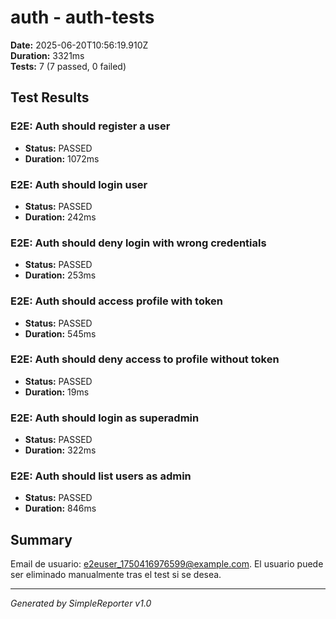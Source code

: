 # auth - auth-tests

**Date:** 2025-06-20T10:56:19.910Z  
**Duration:** 3321ms  
**Tests:** 7 (7 passed, 0 failed)

## Test Results


### E2E: Auth should register a user
- **Status:** PASSED
- **Duration:** 1072ms



### E2E: Auth should login user
- **Status:** PASSED
- **Duration:** 242ms



### E2E: Auth should deny login with wrong credentials
- **Status:** PASSED
- **Duration:** 253ms



### E2E: Auth should access profile with token
- **Status:** PASSED
- **Duration:** 545ms



### E2E: Auth should deny access to profile without token
- **Status:** PASSED
- **Duration:** 19ms



### E2E: Auth should login as superadmin
- **Status:** PASSED
- **Duration:** 322ms



### E2E: Auth should list users as admin
- **Status:** PASSED
- **Duration:** 846ms



## Summary

Email de usuario: e2euser_1750416976599@example.com. El usuario puede ser eliminado manualmente tras el test si se desea.

---
*Generated by SimpleReporter v1.0*
